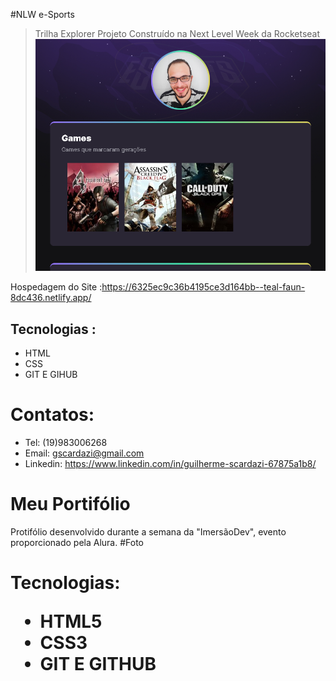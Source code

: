 #NLW e-Sports 
> Trilha Explorer
Projeto Construído na Next Level Week da Rocketseat
![preview](preview.png)

Hospedagem do Site :https://6325ec9c36b4195ce3d164bb--teal-faun-8dc436.netlify.app/
## Tecnologias :
- HTML
- CSS
- GIT E GIHUB
# Contatos:
- Tel: (19)983006268
- Email: gscardazi@gmail.com
- Linkedin: https://www.linkedin.com/in/guilherme-scardazi-67875a1b8/

# <strong>Meu Portifólio</strong>
Protifólio desenvolvido durante a semana da "ImersãoDev", evento proporcionado pela Alura.
#Foto

<h1><strong>Tecnologias</strong>:
<ul>
<li>
HTML5
</li>
<li>
CSS3
</li>
<li>
GIT E GITHUB
</li>

